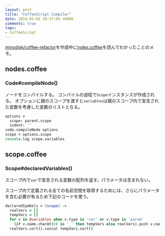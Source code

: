 ```yaml
---
layout: post
title: "CoffeeScript Compiler"
date: 2014-05-02 10:37:03 +0900
comments: true
tags:
- CoffeeScript
---
```


[minodisk/coffee-refactor](https://github.com/minodisk/coffee-refactor)を作成中に[index.coffee](http://coffeescript.org/documentation/docs/)を読んでわかったことのメモ。

## nodes.coffee

### Code#compileNode()

ノードをコンパイルする。
コンパイルの過程で`Scope`インスタンスが作成される。
オプションに親のスコープを渡すと`variables`は親のスコープ内で宣言された変数を考慮した変数のリストとなる。

```coffeescript
options =
  scope: parent.scope
  indent: ''
code.compileNode options
scope = options.scope
console.log scope.variables
```

## scope.coffee

### Scope#declaredVariables()

スコープ内で`var`で宣言される変数の配列を返す。パラメータは含まれない。

スコープ内で定義される全ての名前空間を取得するためには、さらにパラメータを含む必要が有るため下記のコードを使う。
```coffeescript
declaredSymbols = (scope) ->
  realVars = []
  tempVars = []
  for v in @variables when v.type is 'var' or v.type is 'param'
    (if v.name.charAt(0) is '_' then tempVars else realVars).push v.name
  realVars.sort().concat tempVars.sort()
```
